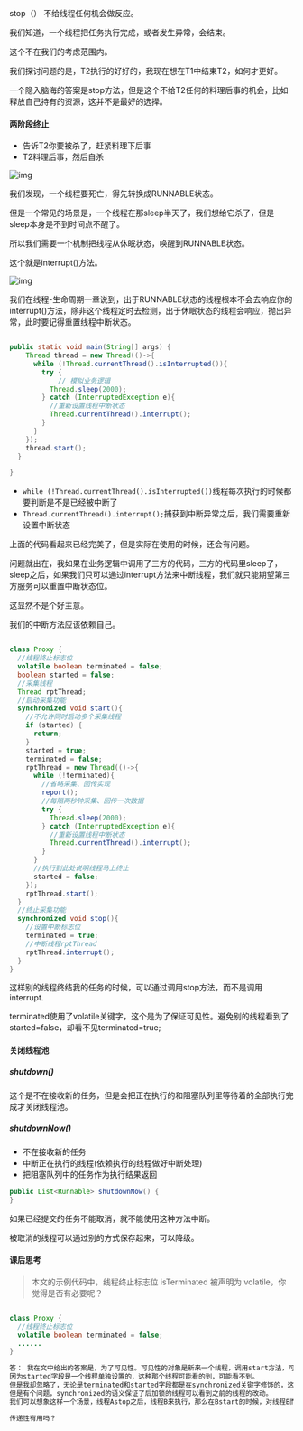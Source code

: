 stop（） 不给线程任何机会做反应。

我们知道，一个线程把任务执行完成，或者发生异常，会结束。

这个不在我们的考虑范围内。

我们探讨问题的是，T2执行的好好的，我现在想在T1中结束T2，如何才更好。

一个隐入脑海的答案是stop方法，但是这个不给T2任何的料理后事的机会，比如释放自己持有的资源，这并不是最好的选择。



#### 两阶段终止

- 告诉T2你要被杀了，赶紧料理下后事
- T2料理后事，然后自杀



![img](https://static001.geekbang.org/resource/image/3f/8c/3f6c6bf95a6e8627bdf3cb621bbb7f8c.png)

我们发现，一个线程要死亡，得先转换成RUNNABLE状态。

但是一个常见的场景是，一个线程在那sleep半天了，我们想给它杀了，但是sleep本身是不到时间点不醒了。

所以我们需要一个机制把线程从休眠状态，唤醒到RUNNABLE状态。

这个就是interrupt()方法。

![img](https://static001.geekbang.org/resource/image/a5/5c/a5ea3cb2106f11ef065702f34703645c.png)



我们在线程-生命周期一章说到，出于RUNNABLE状态的线程根本不会去响应你的interrupt()方法，除非这个线程定时去检测，出于休眠状态的线程会响应，抛出异常，此时要记得重置线程中断状态。

```java

public static void main(String[] args) {
    Thread thread = new Thread(()->{
      while (!Thread.currentThread().isInterrupted()){
        try {
            // 模拟业务逻辑
          Thread.sleep(2000);
        } catch (InterruptedException e){
          //重新设置线程中断状态
          Thread.currentThread().interrupt();
        }
      }
    });
    thread.start();
  }

}
```

- `while (!Thread.currentThread().isInterrupted())`线程每次执行的时候都要判断是不是已经被中断了
- `Thread.currentThread().interrupt();`捕获到中断异常之后，我们需要重新设置中断状态

上面的代码看起来已经完美了，但是实际在使用的时候，还会有问题。

问题就出在，我如果在业务逻辑中调用了三方的代码，三方的代码里sleep了，sleep之后，如果我们只可以通过interrupt方法来中断线程，我们就只能期望第三方服务可以重置中断状态位。

这显然不是个好主意。

我们的中断方法应该依赖自己。

```java

class Proxy {
  //线程终止标志位
  volatile boolean terminated = false;
  boolean started = false;
  //采集线程
  Thread rptThread;
  //启动采集功能
  synchronized void start(){
    //不允许同时启动多个采集线程
    if (started) {
      return;
    }
    started = true;
    terminated = false;
    rptThread = new Thread(()->{
      while (!terminated){
        //省略采集、回传实现
        report();
        //每隔两秒钟采集、回传一次数据
        try {
          Thread.sleep(2000);
        } catch (InterruptedException e){
          //重新设置线程中断状态
          Thread.currentThread().interrupt();
        }
      }
      //执行到此处说明线程马上终止
      started = false;
    });
    rptThread.start();
  }
  //终止采集功能
  synchronized void stop(){
    //设置中断标志位
    terminated = true;
    //中断线程rptThread
    rptThread.interrupt();
  }
}
```

这样别的线程终结我的任务的时候，可以通过调用stop方法，而不是调用interrupt.

terminated使用了volatile关键字，这个是为了保证可见性。避免别的线程看到了started=false，却看不见terminated=true;



#### 关闭线程池

##### shutdown()

这个是不在接收新的任务，但是会把正在执行的和阻塞队列里等待着的全部执行完成才关闭线程池。



##### shutdownNow()

- 不在接收新的任务
- 中断正在执行的线程(依赖执行的线程做好中断处理)
- 把阻塞队列中的任务作为执行结果返回

```java
public List<Runnable> shutdownNow() {
}
```

如果已经提交的任务不能取消，就不能使用这种方法中断。

被取消的线程可以通过别的方式保存起来，可以降级。





#### 课后思考

> 本文的示例代码中，线程终止标志位 isTerminated 被声明为 volatile，你觉得是否有必要呢？

```java

class Proxy {
  //线程终止标志位
  volatile boolean terminated = false;
  ......
}
```



```tcl
答： 我在文中给出的答案是，为了可见性。可见性的对象是新来一个线程，调用start方法，可能看到修改之后的started，但是没看到修改之后的terminated。
因为started字段是一个线程单独设置的，这种那个线程可能看的到，可能看不到。
但是我却忽略了，无论是terminated和started字段都是在synchronized关键字修饰的，这个不存在可见性问题。
但是有个问题，synchronized的语义保证了后加锁的线程可以看到之前的线程的改动。
我们可以想象这样一个场景，线程Astop之后，线程B来执行，那么在Bstart的时候，对线程B而言是可以看到terminated的改动的，但是新建了一个线程，这个线程是否能看到这个terminated呢？我们知道happens-before有start原则-当创建子线程时，创建子线程之前的改动对子线程是可见的，但是修改terminated是上一个线程做的事情。所以我们并没有任何方法保证这个可见性。

传递性有用吗？


```

